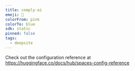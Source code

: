 ```yaml
---
title: comply-ai
emoji: 🐳
colorFrom: pink
colorTo: blue
sdk: static
pinned: false
tags:
  - deepsite
---
```


Check out the configuration reference at https://huggingface.co/docs/hub/spaces-config-reference